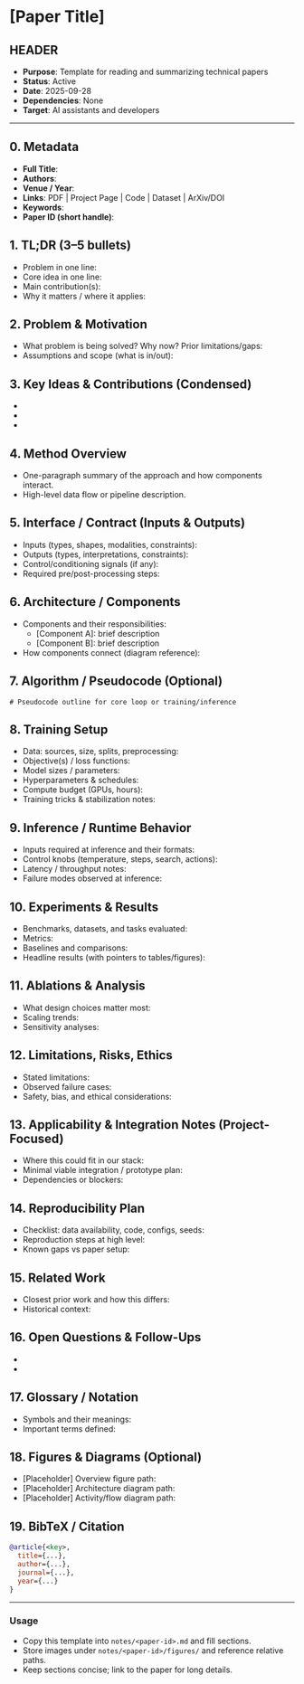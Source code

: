 # [Paper Title]

## HEADER
- **Purpose**: Template for reading and summarizing technical papers
- **Status**: Active
- **Date**: 2025-09-28
- **Dependencies**: None
- **Target**: AI assistants and developers

---

## 0. Metadata
- **Full Title**: 
- **Authors**: 
- **Venue / Year**: 
- **Links**: PDF | Project Page | Code | Dataset | ArXiv/DOI
- **Keywords**: 
- **Paper ID (short handle)**: 

## 1. TL;DR (3–5 bullets)
- Problem in one line:
- Core idea in one line:
- Main contribution(s):
- Why it matters / where it applies:

## 2. Problem & Motivation
- What problem is being solved? Why now? Prior limitations/gaps:
- Assumptions and scope (what is in/out):

## 3. Key Ideas & Contributions (Condensed)
- 
- 
- 

## 4. Method Overview
- One-paragraph summary of the approach and how components interact.
- High-level data flow or pipeline description.

## 5. Interface / Contract (Inputs & Outputs)
- Inputs (types, shapes, modalities, constraints):
- Outputs (types, interpretations, constraints):
- Control/conditioning signals (if any):
- Required pre/post-processing steps:

## 6. Architecture / Components
- Components and their responsibilities:
  - [Component A]: brief description
  - [Component B]: brief description
- How components connect (diagram reference):

## 7. Algorithm / Pseudocode (Optional)
```text
# Pseudocode outline for core loop or training/inference
```

## 8. Training Setup
- Data: sources, size, splits, preprocessing:
- Objective(s) / loss functions:
- Model sizes / parameters:
- Hyperparameters & schedules:
- Compute budget (GPUs, hours):
- Training tricks & stabilization notes:

## 9. Inference / Runtime Behavior
- Inputs required at inference and their formats:
- Control knobs (temperature, steps, search, actions):
- Latency / throughput notes:
- Failure modes observed at inference:

## 10. Experiments & Results
- Benchmarks, datasets, and tasks evaluated:
- Metrics:
- Baselines and comparisons:
- Headline results (with pointers to tables/figures):

## 11. Ablations & Analysis
- What design choices matter most:
- Scaling trends:
- Sensitivity analyses:

## 12. Limitations, Risks, Ethics
- Stated limitations:
- Observed failure cases:
- Safety, bias, and ethical considerations:

## 13. Applicability & Integration Notes (Project-Focused)
- Where this could fit in our stack:
- Minimal viable integration / prototype plan:
- Dependencies or blockers:

## 14. Reproducibility Plan
- Checklist: data availability, code, configs, seeds:
- Reproduction steps at high level:
- Known gaps vs paper setup:

## 15. Related Work
- Closest prior work and how this differs:
- Historical context:

## 16. Open Questions & Follow-Ups
- 
- 

## 17. Glossary / Notation
- Symbols and their meanings:
- Important terms defined:

## 18. Figures & Diagrams (Optional)
- [Placeholder] Overview figure path:
- [Placeholder] Architecture diagram path:
- [Placeholder] Activity/flow diagram path:

## 19. BibTeX / Citation
```bibtex
@article{<key>,
  title={...},
  author={...},
  journal={...},
  year={...}
}
```

---

### Usage
- Copy this template into `notes/<paper-id>.md` and fill sections.
- Store images under `notes/<paper-id>/figures/` and reference relative paths.
- Keep sections concise; link to the paper for long details.
